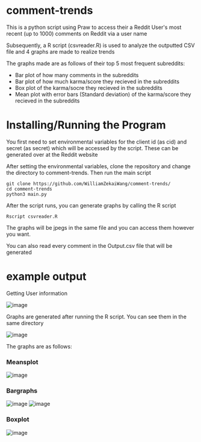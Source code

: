 # comment-trends
This is a python script using Praw to access their a Reddit User's most recent (up to 1000) comments on Reddit via a user name

Subsequently, a R script (csvreader.R) is used to analyze the outputted CSV file and 4 graphs are made to realize trends

The graphs made are as follows of their top 5 most frequent subreddits:
- Bar plot of how many comments in the subreddits
- Bar plot of how much karma/score they recieved in the subreddits
- Box plot of the karma/socre they recieved in the subreddits
- Mean plot with error bars (Standard deviation) of the karma/score they recieved in the subreddits

# Installing/Running the Program
You first need to set environmental variables for the client id (as cid) and secret (as secret) which will be accessed by the script. These can be generated over at the Reddit website

After setting the environmental variables, clone the repository and change the directory to comment-trends. Then run the main script
```
git clone https://github.com/WilliamZekaiWang/comment-trends/
cd comment-trends
python3 main.py
```
After the script runs, you can generate graphs by calling the R script
```
Rscript csvreader.R
```
The graphs will be jpegs in the same file and you can access them however you want.

You can also read every comment in the Output.csv file that will be generated

# example output
Getting User information

![image](https://user-images.githubusercontent.com/101022180/210922738-d6fb52ac-1052-4641-8847-0f9e8ffa6c3f.png)

Graphs are generated after running the R script. You can see them in the same directory

![image](https://user-images.githubusercontent.com/101022180/210923779-82c57cf7-b0c6-4fd9-b88e-490f67e4bd64.png)

The graphs are as follows:

### Meansplot 

![image](https://user-images.githubusercontent.com/101022180/210923864-6a5f12b4-dc74-4616-85e2-2769cc2d4f47.png)

### Bargraphs

![image](https://user-images.githubusercontent.com/101022180/210923982-8dc27d38-e08e-4f2d-abfa-ad5fe70e307b.png)
![image](https://user-images.githubusercontent.com/101022180/210924008-e91b1516-ac5b-491a-a906-5747b1c1ee4f.png)

### Boxplot

![image](https://user-images.githubusercontent.com/101022180/210923938-71209438-5a4a-410f-a161-8d7dc8041b5f.png)

